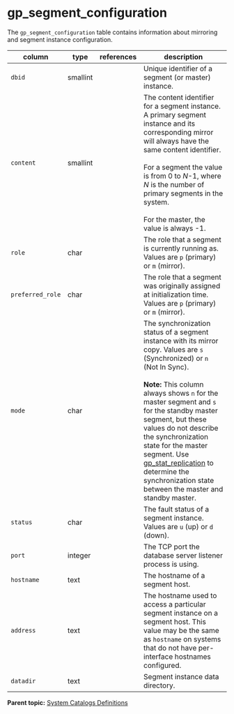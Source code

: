 # gp_segment_configuration 

The `gp_segment_configuration` table contains information about mirroring and segment instance configuration.

|column|type|references|description|
|------|----|----------|-----------|
|`dbid`|smallint| |Unique identifier of a segment \(or master\) instance.|
|`content`|smallint| |The content identifier for a segment instance. A primary segment instance and its corresponding mirror will always have the same content identifier.<br/><br/>For a segment the value is from 0 to *N*-1, where *N* is the number of primary segments in the system.<br/><br/>For the master, the value is always -1.|
|`role`|char| |The role that a segment is currently running as. Values are `p` \(primary\) or `m` \(mirror\).|
|`preferred_role`|char| |The role that a segment was originally assigned at initialization time. Values are `p` \(primary\) or `m` \(mirror\).|
|`mode`|char| |The synchronization status of a segment instance with its mirror copy. Values are `s` \(Synchronized\) or `n` \(Not In Sync\).<br/><br/>**Note:** This column always shows `n` for the master segment and `s` for the standby master segment, but these values do not describe the synchronization state for the master segment. Use [gp\_stat\_replication](gp_stat_replication.html) to determine the synchronization state between the master and standby master.|
|`status`|char| |The fault status of a segment instance. Values are `u` \(up\) or `d` \(down\).|
|`port`|integer| |The TCP port the database server listener process is using.|
|`hostname`|text| |The hostname of a segment host.|
|`address`|text| |The hostname used to access a particular segment instance on a segment host. This value may be the same as `hostname` on systems that do not have per-interface hostnames configured.|
|`datadir`|text| |Segment instance data directory.|

**Parent topic:** [System Catalogs Definitions](../system_catalogs/catalog_ref-html.html)

